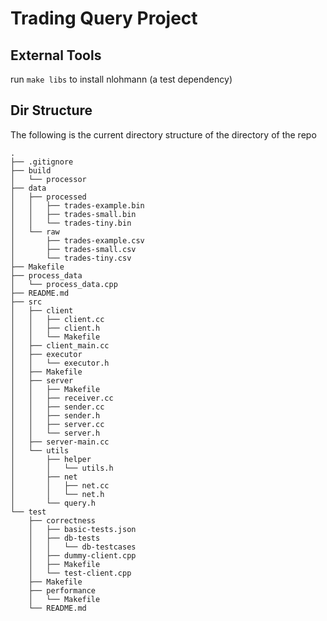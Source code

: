 # Trading Query Project

## External Tools
run `make libs` to install nlohmann (a test dependency)

## Dir Structure
The following is the current directory structure of the directory of the repo

```
.
├── .gitignore
├── build
│   └── processor
├── data
│   ├── processed
│   │   ├── trades-example.bin
│   │   ├── trades-small.bin
│   │   └── trades-tiny.bin
│   └── raw
│       ├── trades-example.csv
│       ├── trades-small.csv
│       └── trades-tiny.csv
├── Makefile
├── process_data
│   └── process_data.cpp
├── README.md
├── src
│   ├── client
│   │   ├── client.cc
│   │   ├── client.h
│   │   └── Makefile
│   ├── client_main.cc
│   ├── executor
│   │   └── executor.h
│   ├── Makefile
│   ├── server
│   │   ├── Makefile
│   │   ├── receiver.cc
│   │   ├── sender.cc
│   │   ├── sender.h
│   │   ├── server.cc
│   │   └── server.h
│   ├── server-main.cc
│   └── utils
│       ├── helper
│       │   └── utils.h
│       ├── net
│       │   ├── net.cc
│       │   └── net.h
│       └── query.h
└── test
    ├── correctness
    │   ├── basic-tests.json
    │   ├── db-tests
    │   │   └── db-testcases
    │   ├── dummy-client.cpp
    │   ├── Makefile
    │   └── test-client.cpp
    ├── Makefile
    ├── performance
    │   └── Makefile
    └── README.md
```